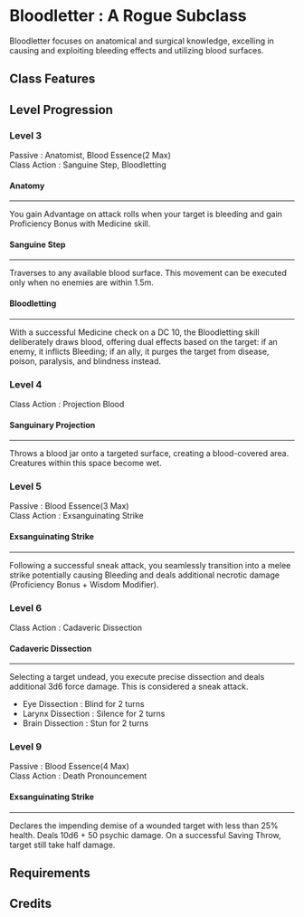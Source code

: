 # Bloodletter : A Rogue Subclass
Bloodletter focuses on anatomical and surgical knowledge, excelling in causing and exploiting bleeding effects and utilizing blood surfaces.

## Class Features

## Level Progression

### Level 3
Passive : Anatomist, Blood Essence(2 Max)   
Class Action : Sanguine Step, Bloodletting

#### Anatomy
------
You gain Advantage on attack rolls when your target is bleeding and gain Proficiency Bonus with Medicine skill.

#### Sanguine Step
------
Traverses to any available blood surface. This movement can be executed only when no enemies are within 1.5m.

#### Bloodletting
------
With a successful Medicine check on a DC 10, the Bloodletting skill deliberately draws blood, offering dual effects based on the target: if an enemy, it inflicts Bleeding; if an ally, it purges the target from disease, poison, paralysis, and blindness instead.

### Level 4
Class Action : Projection Blood   

#### Sanguinary Projection
------
Throws a blood jar onto a targeted surface, creating a blood-covered area. Creatures within this space become wet.

### Level 5
Passive : Blood Essence(3 Max)   
Class Action : Exsanguinating Strike   

#### Exsanguinating Strike 
------
Following a successful sneak attack, you seamlessly transition into a melee strike potentially causing Bleeding and deals additional necrotic damage (Proficiency Bonus + Wisdom Modifier). 

### Level 6   
Class Action : Cadaveric Dissection   

#### Cadaveric Dissection   
------
Selecting a target undead, you execute precise dissection and deals additional 3d6 force damage. This is considered a sneak attack.
* Eye Dissection : Blind for 2 turns
* Larynx Dissection : Silence for 2 turns
* Brain Dissection : Stun for 2 turns

### Level 9   
Passive : Blood Essence(4 Max)   
Class Action : Death Pronouncement   

#### Exsanguinating Strike 
------
Declares the impending demise of a wounded target with less than 25% health. Deals 10d6 + 50 psychic damage. On a successful Saving Throw, target still take half damage. 

## Requirements

## Credits
